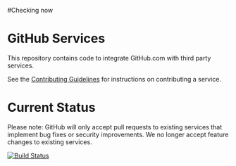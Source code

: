 #Checking now

GitHub Services
===============

This repository contains code to integrate GitHub.com with third party services.

See the [Contributing Guidelines](https://github.com/github/github-services/blob/master/.github/CONTRIBUTING.md) for instructions on contributing a service.

Current Status
==============

Please note: GitHub will only accept pull requests to existing services that implement bug fixes or security improvements. We no longer accept feature changes to existing services.

[![Build Status](https://travis-ci.org/github/github-services.svg?branch=master)](https://travis-ci.org/github/github-services)
